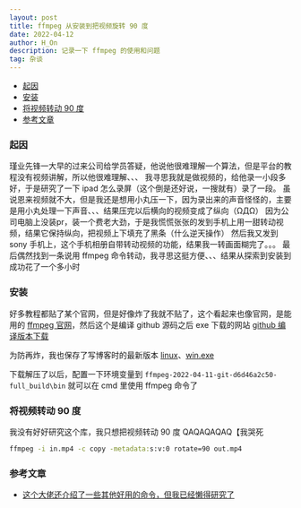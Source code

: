 ```yaml
---
layout: post
title: ffmpeg 从安装到把视频旋转 90 度
date: 2022-04-12
author: H_On
description: 记录一下 ffmpeg 的使用和问题
tag: 杂谈
---
```


- [起因](#起因)
- [安装](#安装)
- [将视频转动 90 度](#将视频转动-90-度)
- [参考文章](#参考文章)

### 起因
瑾业先锋一大早的过来公司给学员答疑，他说他很难理解一个算法，但是平台的教程没有视频讲解，所以他很难理解、、、
我寻思我就是做视频的，给他录一小段多好，于是研究了一下 ipad 怎么录屏（这个倒是还好说，一搜就有）录了一段。
虽说恩来视频就不大，但是我还是想用小丸压一下，因为录出来的声音怪怪的，主要是用小丸处理一下声音、、、结果压完以后横向的视频变成了纵向（ΩДΩ）
因为公司电脑上没装pr，装一个费老大劲，于是我慌慌张张的发到手机上用一甜转动视频，结果它保持纵向，把视频上下填充了黑条（什么逆天操作）
然后我又发到 sony 手机上，这个手机相册自带转动视频的功能，结果我一转画面糊完了。。。
最后偶然找到一条说用 ffmpeg 命令转动，我寻思这挺方便、、、结果从探索到安装到成功花了一个多小时

### 安装
好多教程都贴了某个官网，但是好像炸了我就不贴了，这个看起来也像官网，是能用的
[ffmpeg 官网](http://ffmpeg.org/download.html#build-windows)，然后这个是编译 github 源码之后 exe 下载的网站
[github 编译版本下载](https://www.gyan.dev/ffmpeg/builds/)

为防再炸，我也保存了写博客时的最新版本 [linux](http://zinchon.com:339/getfile?fn=ffmpeg-4.2.2.zip)、[win.exe](http://zinchon.com:339/getfile?fn=ffmpeg-2022-04-11-git-d6d46a2c50-full_build.7z)

下载解压了以后，配置一下环境变量到 `ffmpeg-2022-04-11-git-d6d46a2c50-full_build\bin` 就可以在 cmd 里使用 ffmpeg 命令了

### 将视频转动 90 度
我没有好好研究这个库，我只想把视频转动 90 度 QAQAQAQAQ【我哭死
```bat
ffmpeg -i in.mp4 -c copy -metadata:s:v:0 rotate=90 out.mp4
```

### 参考文章
- [这个大佬还介绍了一些其他好用的命令，但我已经懒得研究了](https://kaikai136.blog.csdn.net/article/details/80746961?spm=1001.2101.3001.6661.1&utm_medium=distribute.pc_relevant_t0.none-task-blog-2%7Edefault%7ECTRLIST%7ERate-1.pc_relevant_paycolumn_v3&depth_1-utm_source=distribute.pc_relevant_t0.none-task-blog-2%7Edefault%7ECTRLIST%7ERate-1.pc_relevant_paycolumn_v3&utm_relevant_index=1)
